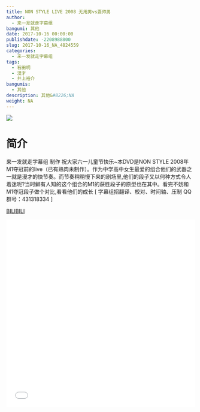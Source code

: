 ```yaml
---
title: NON STYLE LIVE 2008 无用男vs耍帅男
author: 
  - 来一发就走字幕组
bangumi: 其他
date: 2017-10-16 00:00:00
publishdate: -2208988800
slug: 2017-10-16_NA_4824559
categories: 
  - 来一发就走字幕组
tags: 
  - 石田明
  - 漫才
  - 井上裕介
bangumis: 
  - 其他
description: 其他&#8226;NA
weight: NA
---
```


![](https://i.imgur.com/onB7ciQ.jpg)

# 简介  
来一发就走字幕组 制作 祝大家六一儿童节快乐~本DVD是NON STYLE 2008年M1夺冠前的live（已有熟肉未制作）。作为中学高中女生最爱的组合他们的武器之一就是漫才的快节奏。而节奏稍稍慢下来的剧场里,他们的段子又以何种方式令人着迷呢?当时鲜有人知的这个组合的M1的获胜段子的原型也在其中。看完不妨和M1夺冠段子做个对比,看看他们的成长 [ 字幕组招翻译、校对、时间轴、压制   QQ群号：431318334 ]

  [BILIBILI](https://www.bilibili.com/video/av4824559/)


  <iframe src="//www.bilibili.com/html/html5player.html?cid=7830651&aid=4824559" width="100%" height="500" frameborder="0" allowfullscreen="allowfullscreen"></iframe>
